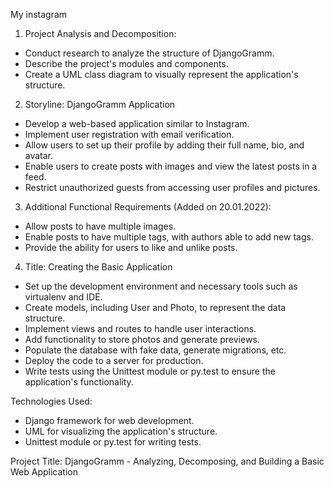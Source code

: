 My instagram

1. Project Analysis and Decomposition:
- Conduct research to analyze the structure of DjangoGramm.
- Describe the project's modules and components.
- Create a UML class diagram to visually represent the application's structure.

2. Storyline: DjangoGramm Application
- Develop a web-based application similar to Instagram.
- Implement user registration with email verification.
- Allow users to set up their profile by adding their full name, bio, and avatar.
- Enable users to create posts with images and view the latest posts in a feed.
- Restrict unauthorized guests from accessing user profiles and pictures.

3. Additional Functional Requirements (Added on 20.01.2022):
- Allow posts to have multiple images.
- Enable posts to have multiple tags, with authors able to add new tags.
- Provide the ability for users to like and unlike posts.

4. Title: Creating the Basic Application
- Set up the development environment and necessary tools such as virtualenv and IDE.
- Create models, including User and Photo, to represent the data structure.
- Implement views and routes to handle user interactions.
- Add functionality to store photos and generate previews.
- Populate the database with fake data, generate migrations, etc.
- Deploy the code to a server for production.
- Write tests using the Unittest module or py.test to ensure the application's functionality.

Technologies Used:
- Django framework for web development.
- UML for visualizing the application's structure.
- Unittest module or py.test for writing tests.

Project Title: DjangoGramm - Analyzing, Decomposing, and Building a Basic Web Application

